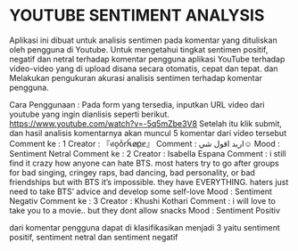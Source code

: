 # YOUTUBE SENTIMENT ANALYSIS
Aplikasi ini dibuat untuk analisis sentimen pada komentar yang dituliskan oleh pengguna di Youtube. Untuk mengetahui tingkat sentimen positif, negatif dan netral terhadap komentar
pengguna aplikasi YouTube terhadap video-video yang di upload disana secara otomatis, cepat dan tepat. dan Melakukan pengukuran akurasi analisis sentimen terhadap komentar pengguna.

Cara Penggunaan :
Pada form yang tersedia, inputkan URL video dari youtube yang ingin dianlisis seperti berikut.
https://www.youtube.com/watch?v=-5q5mZbe3V8
Setelah itu klik submit, dan hasil analisis komentarnya akan muncul 5 komentar dari video tersebut
Comment ke : 1
Creator : 『ศo͎o̾rꫝo̸p҈ꫀ』
Comment : اريد اقول شي☺
Mood : Sentiment Netral
Comment ke : 2
Creator : Isabella Espana
Comment : i still find it crazy how anyone can hate BTS. most haters try to go after groups for bad singing, cringey raps, bad dancing, bad personality, or bad friendships but with BTS it’s impossible. they have EVERYTHING. haters just need to take BTS’ advice and develop some self-love
Mood : Sentiment Negativ
Comment ke : 3
Creator : Khushi Kothari
Comment : i will love to take you to a movie.. but they dont allow snacks
Mood : Sentiment Positiv

dari komentar pengguna dapat di klasifikasikan menjadi 3 yaitu sentiment positif, sentiment netral dan sentiment negatif 

